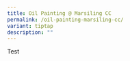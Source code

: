 ```yaml
---
title: Oil Painting @ Marsiling CC
permalink: /oil-painting-marsiling-cc/
variant: tiptap
description: ""
---
```

<p>Test</p>